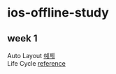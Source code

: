 # ios-offline-study
## week 1
Auto Layout [예제](week1/AutoLayout) \
Life Cycle [reference](https://hcn1519.github.io/articles/2017-09/ios_app_lifeCycle)
